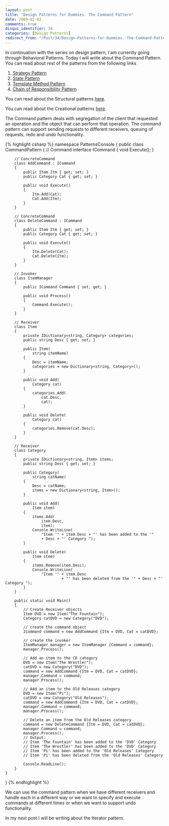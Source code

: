 ```yaml
---
layout: post
title: "Design Patterns for Dummies. The Command Pattern"
date: 2009-02-02
comments: true
disqus_identifier: 34
categories: [Design Patterns]
redirect_from: "/Post/34/Design-Patterns-for-Dummies.-The-Command-Pattern.aspx/"
---
```

In continuation with the series on design pattern, I am currently going
through Behavioral Patterns. Today I will write about the Command
Pattern. You can read about rest of the patterns from the following
links

1.  [Strategy
    Pattern](/2009/01/12/Design-Patterns-for-Dummies.-The-Strategy-Pattern/)
2.  [State
    Pattern](/2009/01/15/Design-Patterns-for-Dummies.-The-State-Pattern/)
3.  [Template Method
    Pattern](/2009/01/19/Design-Patterns-for-Dummies.-The-Template-Method-Pattern/)
4.  [Chain of Responsibility
    Pattern](/2009/01/22/Design-Patterns-for-Dummies.-The-Chain-of-Responsibility-Pattern/)

You can read about the Structural patterns
[here](/2008/12/15/Structural-Design-Patterns/).

You can read about the Creational patterns
[here](/2009/01/12/Creational-Design-Patterns/).

The Command pattern deals with segregation of the client that requested
an operation and the object that can perform that operation. The command
pattern can support sending requests to different receivers, queuing of
requests, redo and undo functionality.

{% highlight csharp %}
namespace PatternsConsole
{
    public class CommandPattern
    {
        // Command
        interface ICommand
        {
            void Execute();
        }

        // ConcreteCommand
        class AddCommand : ICommand
        {
            public Item Itm { get; set; }
            public Category Cat { get; set; }

            public void Execute()
            {
                Itm.Add(Cat);
                Cat.Add(Itm);
            }
        }

        // ConcreteCommand
        class DeleteCommand : ICommand
        {
            public Item Itm { get; set; }
            public Category Cat { get; set; }

            public void Execute()
            {
                Itm.Delete(Cat);
                Cat.Delete(Itm);
            }
        }

        // Invoker
        class ItemManager
        {
            public ICommand Command { set; get; }

            public void Process()
            {
                Command.Execute();
            }
        }

        // Receiver
        class Item
        {
            private IDictionary<string, Category> categories;
            public string Desc { get; set; }

            public Item(
                string itemName)
            {
                Desc = itemName;
                categories = new Dictionary<string, Category>();
            }

            public void Add(
                Category cat)
            {
                categories.Add(
                    cat.Desc,
                    cat);
            }

            public void Delete(
                Category cat)
            {
                categories.Remove(cat.Desc);
            }
        }

        // Receiver
        class Category
        {
            private IDictionary<string, Item> items;
            public string Desc { get; set; }

            public Category(
                string catName)
            {
                Desc = catName;
                items = new Dictionary<string, Item>();
            }

            public void Add(
                Item item)
            {
                items.Add(
                    item.Desc,
                    item);
                Console.WriteLine(
                    "Item '" + item.Desc + "' has been added to the '"
                    + Desc + "' Category ");
            }

            public void Delete(
                Item item)
            {
                items.Remove(item.Desc);
                Console.WriteLine(
                    "Item '" + item.Desc
                             + "' has been deleted from the '" + Desc + "' Category ");
            }
        }

        public static void Main()
        {
            // Create Receiver objects
            Item DVD = new Item("The Fountain");
            Category catDVD = new Category("DVD");

            // create the command object
            ICommand command = new AddCommand {Itm = DVD, Cat = catDVD};

            // create the invoker
            ItemManager manager = new ItemManager {Command = command};
            manager.Process();

            // Add an item to the CD category
            DVD = new Item("The Wrestler");
            catDVD = new Category("DVD");
            command = new AddCommand {Itm = DVD, Cat = catDVD};
            manager.Command = command;
            manager.Process();

            // Add an item to the Old Releases category
            DVD = new Item("Pi");
            catDVD = new Category("Old Releases");
            command = new AddCommand {Itm = DVD, Cat = catDVD};
            manager.Command = command;
            manager.Process();

            // Delete an item from the Old Releases category
            command = new DeleteCommand {Itm = DVD, Cat = catDVD};
            manager.Command = command;
            manager.Process();
            // Output:  
            // Item 'The Fountain' has been added to the 'DVD' Category
            // Item 'The Wrestler' has been added to the 'DVD' Category
            // Item 'Pi' has been added to the 'Old Releases' Category
            // Item 'Pi' has been deleted from the 'Old Releases' Category
            
            Console.ReadLine();
        }
    }
}
{% endhighlight %}

We can use the command pattern when we have different receivers and
handle each in a different way or we want to specify and execute
commands at different times or when we want to support undo
functionality.

In my next post I will be writing about the Iterator pattern.


